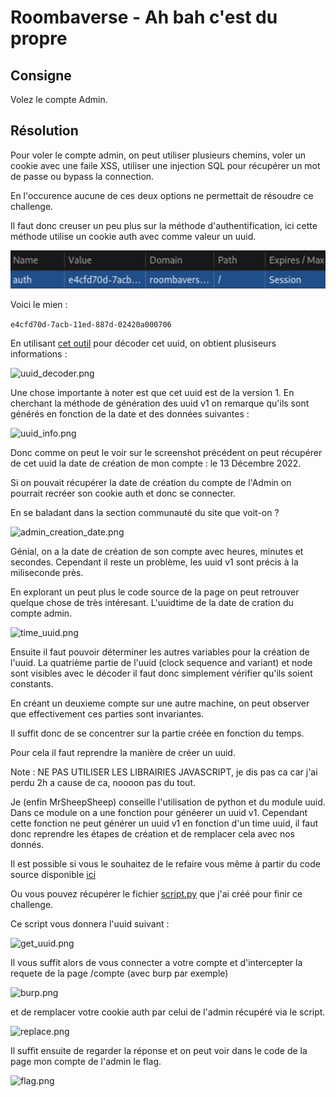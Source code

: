 # Roombaverse - Ah bah c'est du propre

## Consigne

Volez le compte Admin.

## Résolution

Pour voler le compte admin, on peut utiliser plusieurs chemins, voler un cookie avec une faile XSS, utiliser une injection SQL pour récupérer un mot de passe ou bypass la connection.

En l'occurence aucune de ces deux options ne permettait de résoudre ce challenge.

Il faut donc creuser un peu plus sur la méthode d'authentification, ici cette méthode utilise un cookie auth avec comme valeur un uuid. 

![uuid.png](uuid.png)

Voici le mien : 

```e4cfd70d-7acb-11ed-887d-02420a000706```

En utilisant [cet outil]() pour décoder cet uuid, on obtient plusiseurs informations :

![uuid_decoder.png](uuid_decoder.png)

Une chose importante à noter est que cet uuid est de la version 1. En cherchant la méthode de génération des uuid v1 on remarque qu'ils sont générés en fonction de la date et des données suivantes :

![uuid_info.png](uuid_info.png)

Donc comme on peut le voir sur le screenshot précédent on peut récupérer de cet uuid la date de création de mon compte : le 13 Décembre 2022.

Si on pouvait récupérer la date de création du compte de l'Admin on pourrait recréer son cookie auth et donc se connecter.

En se baladant dans la section communauté du site que voit-on ?

![admin_creation_date.png](admin_creation_date.png)

Génial, on a la date de création de son compte avec heures, minutes et secondes. Cependant il reste un problème, les uuid v1 sont précis à la miliseconde près.

En explorant un peut plus le code source de la page on peut retrouver quelque chose de très intéresant. L'uuidtime de la date de cration du compte admin.

![time_uuid.png](time_uuid.png)

Ensuite il faut pouvoir déterminer les autres variables pour la création de l'uuid. La quatrième partie de l'uuid (clock sequence and variant) et node 
sont visibles avec le décoder il faut donc simplement vérifier qu'ils soient constants.

En créant un deuxieme compte sur une autre machine, on peut observer que effectivement ces parties sont invariantes.

Il suffit donc de se concentrer sur la partie créée en fonction du temps.

Pour cela il faut reprendre la manière de créer un uuid.

Note : NE PAS UTILISER LES LIBRAIRIES JAVASCRIPT, je dis pas ca car j'ai perdu 2h a cause de ca, noooon pas du tout.

Je (enfin MrSheepSheep) conseille l'utilisation de python et du module uuid. Dans ce module on a une fonction pour généerer un uuid v1. Cependant 
cette fonction ne peut générer un uuid v1 en fonction d'un time uuid, il faut donc reprendre les étapes de création et de remplacer cela avec nos donnés.

Il est possible si vous le souhaitez de le refaire vous même à partir du code source disponible [ici](https://github.com/python/cpython/blob/3.11/Lib/uuid.py)

Ou vous pouvez récupérer le fichier [script.py](script.py) que j'ai créé pour finir ce challenge.

Ce script vous donnera l'uuid suivant : 

![get_uuid.png](get_uuid.png)

Il vous suffit alors de vous connecter a votre compte et d'intercepter la requete de la page /compte (avec burp par exemple)

![burp.png](burp.png)

et de remplacer votre cookie auth par celui de l'admin récupéré via le script.

![replace.png](replace.png)

Il suffit ensuite de regarder la réponse et on peut voir dans le code de la page mon compte de l'admin le flag.

![flag.png](flag.png)



